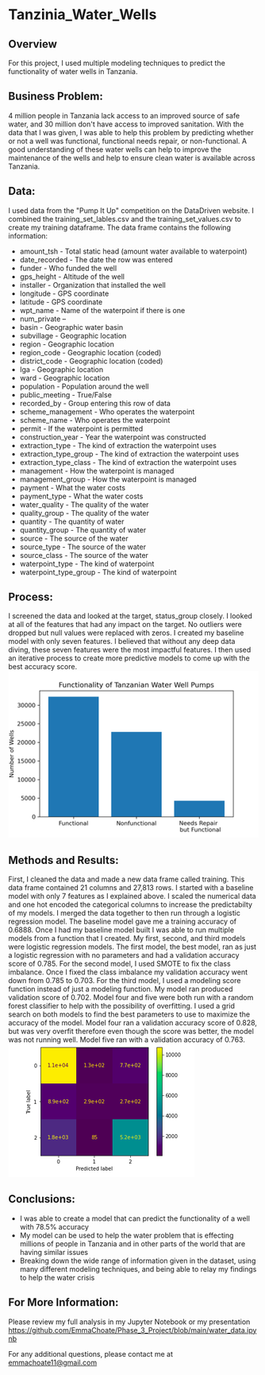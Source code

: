 # Tanzinia_Water_Wells
## Overview
For this project, I used multiple modeling techniques to predict the functionality of water wells in Tanzania. 

## Business Problem:
4 million people in Tanzania lack access to an improved source of safe water, and 30 million don't have access to improved sanitation. With the data that I was given, I was able to help this problem by predicting whether or not a well was functional, functional needs repair, or non-functional. A good understanding of these water wells can help to improve the maintenance of the wells and help to ensure clean water is available across Tanzania.

## Data:
I used data from the "Pump It Up" competition on the DataDriven website. I combined the training_set_lables.csv and the training_set_values.csv to create my training dataframe. The data frame contains the following information:
-	amount_tsh - Total static head (amount water available to waterpoint)
-	date_recorded - The date the row was entered
-	funder - Who funded the well
-	gps_height - Altitude of the well
-	installer - Organization that installed the well
-	longitude - GPS coordinate
-	latitude - GPS coordinate
-	wpt_name - Name of the waterpoint if there is one
-	num_private –
-	basin - Geographic water basin
-	subvillage - Geographic location
-	region - Geographic location
-	region_code - Geographic location (coded)
-	district_code - Geographic location (coded)
-	lga - Geographic location
-	ward - Geographic location
-	population - Population around the well
-	public_meeting - True/False
-	recorded_by - Group entering this row of data
-	scheme_management - Who operates the waterpoint
-	scheme_name - Who operates the waterpoint
-	permit - If the waterpoint is permitted
-	construction_year - Year the waterpoint was constructed
-	extraction_type - The kind of extraction the waterpoint uses
-	extraction_type_group - The kind of extraction the waterpoint uses
-	extraction_type_class - The kind of extraction the waterpoint uses
-	management - How the waterpoint is managed
-	management_group - How the waterpoint is managed
-	payment - What the water costs
-	payment_type - What the water costs
-	water_quality - The quality of the water
-	quality_group - The quality of the water
-	quantity - The quantity of water
-	quantity_group - The quantity of water
-	source - The source of the water
-	source_type - The source of the water
-	source_class - The source of the water
-	waterpoint_type - The kind of waterpoint
-	waterpoint_type_group - The kind of waterpoint

## Process:
I screened the data and looked at the target, status_group closely. I looked at all of the features that had any impact on the target. No outliers were dropped but null values were replaced with zeros.  I created my baseline model with only seven features. I believed that without any deep data diving, these seven features were the most impactful features. 
I then used an iterative process to create more predictive models to come up with the best accuracy score.
![alt text](https://github.com/EmmaChoate/Phase_3_Project/blob/main/images/functionality_barchart.png?raw=true)

## Methods and Results:
First, I cleaned the data and made a new data frame called training. This data frame contained 21 columns and 27,813 rows. I started with a baseline model with only 7 features as I explained above. I scaled the numerical data and one hot encoded the categorical columns to increase the predictabilty of my models. I merged the data together to then run through a logistic regression model. The baseline model gave me a training accuracy of 0.6888. 
Once I had my baseline model built I was able to run multiple models from a function that I created. My first, second, and third models were logistic regression models. The first model, the best model, ran as just a logistic regression with no parameters and had a validation accuracy score of 0.785. For the second model, I used SMOTE to fix the class imbalance. Once I fixed the class imbalance my validation accuracy went down from 0.785 to 0.703. For the third model, I used a modeling score function instead of just a modeling function. My model ran produced validation score of 0.702. Model four and five were both run with a random forest classifier to help with the possibility of overfitting. I used a grid search on both models to find the best parameters to use to maximize the accuracy of the model. Model four ran a validation accuracy score of 0.828, but was very overfit therefore even though the score was better, the model was not running well. Model five ran with a validation accuracy of 0.763. 
![alt text](https://github.com/EmmaChoate/Phase_3_Project/blob/main/images/confusion_matrix.png?raw=true)

## Conclusions:
-	I was able to create a model that can predict the functionality of a well with 78.5% accuracy
-	My model can be used to help the water problem that is effecting millions of people in Tanzania and in other parts of the world that are having similar issues
-	Breaking down the wide range of information given in the dataset, using many different modeling techniques, and being able to relay my findings to help the water crisis 

## For More Information:
Please review my full analysis in my Jupyter Notebook or my presentation 
https://github.com/EmmaChoate/Phase_3_Project/blob/main/water_data.ipynb

For any additional questions, please contact me at emmachoate11@gmail.com
